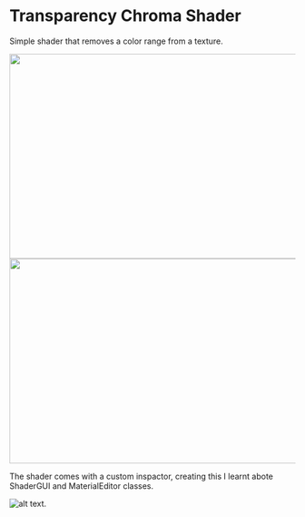 # Transparency Chroma Shader

Simple shader that removes a color range from a texture.  

<img src="https://github.com/TutanDev/UnityPortfolio/blob/documentation/TransparentChromaShader/TransChromaOff.JPG" width="640" height="360" /> <img src="https://github.com/TutanDev/UnityPortfolio/blob/documentation/TransparentChromaShader/TransChromaOn.JPG" width="640" height="360" />

The shader comes with a custom inspactor, creating this I learnt abote ShaderGUI and MaterialEditor classes.

![alt text](https://github.com/TutanDev/UnityPortfolio/blob/documentation/TransparentChromaShader/TransChromaEditor.JPG).

